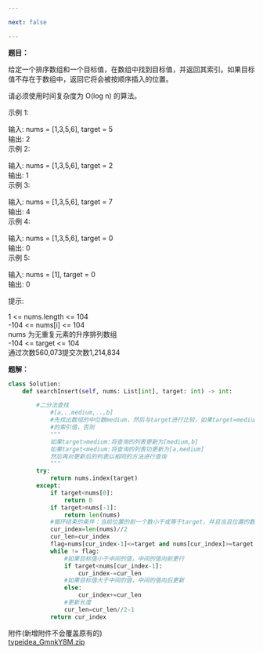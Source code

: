 ```yaml
---

next: false

---
```




<BlogInfo id="1353"/>

**题目：**

给定一个排序数组和一个目标值，在数组中找到目标值，并返回其索引。如果目标值不存在于数组中，返回它将会被按顺序插入的位置。  
  
请必须使用时间复杂度为 O(log n) 的算法。  
  
示例 1:  
  
输入: nums = [1,3,5,6], target = 5  
输出: 2  
示例 2:  
  
输入: nums = [1,3,5,6], target = 2  
输出: 1  
示例 3:  
  
输入: nums = [1,3,5,6], target = 7  
输出: 4  
示例 4:  
  
输入: nums = [1,3,5,6], target = 0  
输出: 0  
示例 5:  
  
输入: nums = [1], target = 0  
输出: 0  
  
提示:  
  
1 <= nums.length <= 104  
-104 <= nums[i] <= 104  
nums 为无重复元素的升序排列数组  
-104 <= target <= 104  
通过次数560,073提交次数1,214,834  
  

 **题解：**

```python
class Solution:
    def searchInsert(self, nums: List[int], target: int) -> int:

        #二分法查找
            #[a,..medium,..,b]
            #先找出数组的中位数medium，然后与target进行比较，如果target=medium。则直接返回medium
            #的索引值，否则
            """
            如果target>medium:将查询的列表更新为[medium,b]
            如果target<medium:将查询的列表功更新为[a,medium]
            然后再对更新后的列表以相同的方法进行查询
            """
        try:
            return nums.index(target)
        except:
            if target<nums[0]:
                return 0
            if target>nums[-1]:
                return len(nums)
            #循环结束的条件：当前位置的前一个数小于或等于target，并且当且位置的数大于或等于target
            cur_index=len(nums)//2
            cur_len=cur_index
            flag=nums[cur_index-1]<=target and nums[cur_index]>=target
            while != flag:
                #如果目标值小于中间的值，中间的值向前更行
                if target<nums[cur_index-1]:
                    cur_index-=cur_len
                #如果目标值大于中间的值，中间的值向后更新
                else:
                    cur_index+=cur_len
                #更新长度
                cur_len=cur_len//2-1
            return cur_index​
```  

​附件​(新增附件不会覆盖原有的)  
[typeidea_GmnkY8M.zip](http://www.lll.plus/static/file/2021/11/23/typeidea_GmnkY8M.zip)  


<ActionBox />
